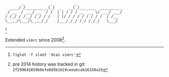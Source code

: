 ```
       __           _          _
  ____/ /________ _(_)  _   __(_)___ ___  __________
 / __  / ___/ __ `/ /  | | / / / __ `__ \/ ___/ ___/
/ /_/ / /__/ /_/ / /   | |/ / / / / / / / /  / /__
\__,_/\___/\__,_/_/    |___/_/_/ /_/ /_/_/   \___/

```

[^1]

Extended `vimrc` since 2008[^2].

[^1]: `figlet -f slant 'dcai vimrc'`
[^2]: pre 2014 history was tracked in git: `2f299642859b9efe0d5b1619ceeabcab16158a19`
